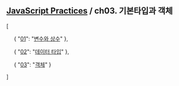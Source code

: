## [JavaScript Practices](https://github.com/kickscar-javascript/basic-practices) / ch03. 기본타입과 객체

[<br/>

&nbsp;&nbsp;&nbsp;&nbsp;
{ "[01](https://github.com/kickscar-javascript/basic-practices/tree/master/ch03/01)": "[변수와 상수](https://github.com/kickscar-javascript/basic-practices/tree/master/ch03/01)" },
<br/>

&nbsp;&nbsp;&nbsp;&nbsp;
{ "[02](https://github.com/kickscar-javascript/basic-practices/tree/master/ch03/02)": "[데이터 타입](https://github.com/kickscar-javascript/basic-practices/tree/master/ch03/02)" },
<br/>

&nbsp;&nbsp;&nbsp;&nbsp;
{ "[03](https://github.com/kickscar-javascript/basic-practices/tree/master/ch03/03)": "[객체](https://github.com/kickscar-javascript/basic-practices/tree/master/ch03/03)" }
<br/>

]

